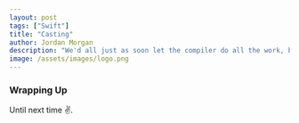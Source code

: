 ```yaml
---
layout: post
tags: ["Swift"]
title: "Casting"
author: Jordan Morgan
description: "We'd all just as soon let the compiler do all the work, but sometimes casting is unavoidable. Here's how it can be used with Swift."
image: /assets/images/logo.png
---
```

### Wrapping Up

Until next time ✌️.